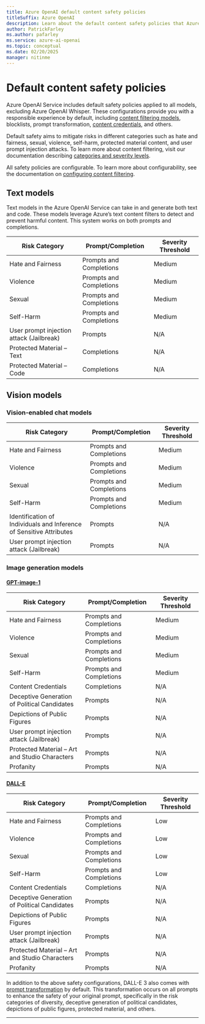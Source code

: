 ```yaml
---
title: Azure OpenAI default content safety policies
titleSuffix: Azure OpenAI
description: Learn about the default content safety policies that Azure OpenAI uses to flag content and ensure responsible use of the service.
author: PatrickFarley
ms.author: pafarley
ms.service: azure-ai-openai
ms.topic: conceptual
ms.date: 02/20/2025
manager: nitinme
---
```


# Default content safety policies


Azure OpenAI Service includes default safety policies applied to all models, excluding Azure OpenAI Whisper. These configurations provide you with a responsible experience by default, including [content filtering models](/azure/ai-services/openai/concepts/content-filter?tabs=warning%2Cpython-new), blocklists, prompt transformation, [content credentials](/azure/ai-services/openai/concepts/content-credentials), and others.

Default safety aims to mitigate risks in different categories such as hate and fairness, sexual, violence, self-harm, protected material content, and user prompt injection attacks. To learn more about content filtering, visit our documentation describing [categories and severity levels](/azure/ai-services/openai/concepts/content-filter?tabs=warning%2Cpython-new).

All safety policies are configurable. To learn more about configurability, see the documentation on [configuring content filtering](/azure/ai-services/openai/how-to/content-filters).

## Text models

Text models in the Azure OpenAI Service can take in and generate both text and code. These models leverage Azure’s text content filters to detect and prevent harmful content. This system works on both prompts and completions. 

| Risk Category     | Prompt/Completion | Severity Threshold |
|-------------------------------------------|------------------------|---------------------|
| Hate and Fairness | Prompts and Completions| Medium    |
| Violence     | Prompts and Completions| Medium    |
| Sexual  | Prompts and Completions| Medium    |
| Self-Harm    | Prompts and Completions| Medium    |
| User prompt injection attack (Jailbreak)  | Prompts | N/A  |
| Protected Material – Text  | Completions  | N/A  |
| Protected Material – Code  | Completions  | N/A  |



## Vision models

### Vision-enabled chat models

| Risk Category  | Prompt/Completion | Severity Threshold |
|------------------------------------------------------|------------------------|---------------------|
| Hate and Fairness  | Prompts and Completions| Medium    |
| Violence  | Prompts and Completions| Medium    |
| Sexual    | Prompts and Completions| Medium    |
| Self-Harm | Prompts and Completions| Medium    |
| Identification of Individuals and Inference of Sensitive Attributes | Prompts | N/A  |
| User prompt injection attack (Jailbreak)   | Prompts | N/A  |

### Image generation models

#### [GPT-image-1](#tab/gpt-image-1)

| Risk Category   | Prompt/Completion | Severity Threshold |
|---------------------------------------------------|------------------------|---------------------|
| Hate and Fairness    | Prompts and Completions| Medium  |
| Violence    | Prompts and Completions| Medium  |
| Sexual | Prompts and Completions| Medium  |
| Self-Harm   | Prompts and Completions| Medium  |
| Content Credentials  | Completions  | N/A  |
| Deceptive Generation of Political Candidates | Prompts | N/A  |
| Depictions of Public Figures   | Prompts | N/A  |
| User prompt injection attack (Jailbreak)     | Prompts | N/A  |
| Protected Material – Art and Studio Characters    | Prompts | N/A  |
| Profanity   | Prompts | N/A  |

#### [DALL-E](#tab/dalle)

| Risk Category   | Prompt/Completion | Severity Threshold |
|---------------------------------------------------|------------------------|---------------------|
| Hate and Fairness    | Prompts and Completions| Low  |
| Violence    | Prompts and Completions| Low  |
| Sexual | Prompts and Completions| Low  |
| Self-Harm   | Prompts and Completions| Low  |
| Content Credentials  | Completions  | N/A  |
| Deceptive Generation of Political Candidates | Prompts | N/A  |
| Depictions of Public Figures   | Prompts | N/A  |
| User prompt injection attack (Jailbreak)     | Prompts | N/A  |
| Protected Material – Art and Studio Characters    | Prompts | N/A  |
| Profanity   | Prompts | N/A  |

In addition to the above safety configurations, DALL-E 3 also comes with [prompt transformation](./prompt-transformation.md) by default. This transformation occurs on all prompts to enhance the safety of your original prompt, specifically in the risk categories of diversity, deceptive generation of political candidates, depictions of public figures, protected material, and others. 

---

